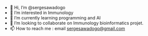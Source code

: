 - 👋 Hi, I’m @sergesawadogo
- 👀 I’m interested in Immunology
- 🌱 I’m currently learning programming and AI
- 💞️ I’m looking to collaborate on Immunology bioinformatics projet.
- 📫 How to reach me : email sergesawadogo@gmail.com

<!---
sergesawadogo/sergesawadogo is a ✨ special ✨ repository because its `README.md` (this file) appears on your GitHub profile.
You can click the Preview link to take a look at your changes.
--->
